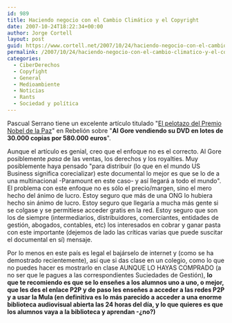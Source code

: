 ```yaml
---
id: 989
title: Haciendo negocio con el Cambio Climático y el Copyright
date: 2007-10-24T18:22:34+00:00
author: Jorge Cortell
layout: post
guid: https://www.cortell.net/2007/10/24/haciendo-negocio-con-el-cambio-climatico-y-el-copyright/
permalink: /2007/10/24/haciendo-negocio-con-el-cambio-climatico-y-el-copyright/
categories:
  - CiberDerechos
  - Copyfight
  - General
  - Medioambiente
  - Noticias
  - Rants
  - Sociedad y polí­tica
---
```

Pascual Serrano tiene un excelente artí­culo titulado "<a target="_blank" title="Artí­culo en Rebelión" href="https://www.rebelion.org/noticia.php?id=57743">El pelotazo del Premio Nobel de la Paz</a>" en Rebelión sobre "**Al Gore vendiendo su DVD en lotes de 30.000 copias por 580.000 euros**".

Aunque el artí­culo es genial, creo que el enfoque no es el correcto. Al Gore posiblemente _pasa_ de las ventas, los derechos y los royalties. Muy posiblemente haya pensado "para distribuir (lo que en el mundo US Business significa corecializar) este documental lo mejor es que se lo de a una multinacional -Paramount en este caso- y así­ llegará a todo el mundo". El problema con este enfoque no es sólo el precio/margen, sino el mero hecho del ánimo de lucro. Estoy seguro que más de una ONG lo hubiera hecho sin ánimo de lucro. Estoy seguro que llegarí­a a mucha más gente si se colgase y se permitiese acceder gratis en la red. Estoy seguro que son los de siempre (intermediarios, distribuidores, comerciantes, entidades de gestión, abogados, contables, etc) los interesados en cobrar y ganar pasta con este importante (dejemos de lado las crí­ticas varias que puede suscitar el documental en sí­) mensaje.

Por lo menos en este paí­s es legal el bajárselo de internet y (como se ha demostrado recientemente), así­ que si das clase en un colegio, como lo que no puedes hacer es mostrarlo en clase AUNQUE LO HAYAS COMPRADO (a no ser que le pagues a las correspondientes Suciedades de Gestión), **lo que te recomiendo es que se lo enseñes a los alumnos uno a uno, o mejor, que les des el enlace P2P y de paso les enseñes a acceder a las redes P2P y a usar la Mula (en definitiva es lo más parecido a acceder a una enorme biblioteca audiovisual abierta las 24 horas del dí­a, y lo que quieres es que los alumnos vaya a la biblioteca y aprendan -¿no?)**